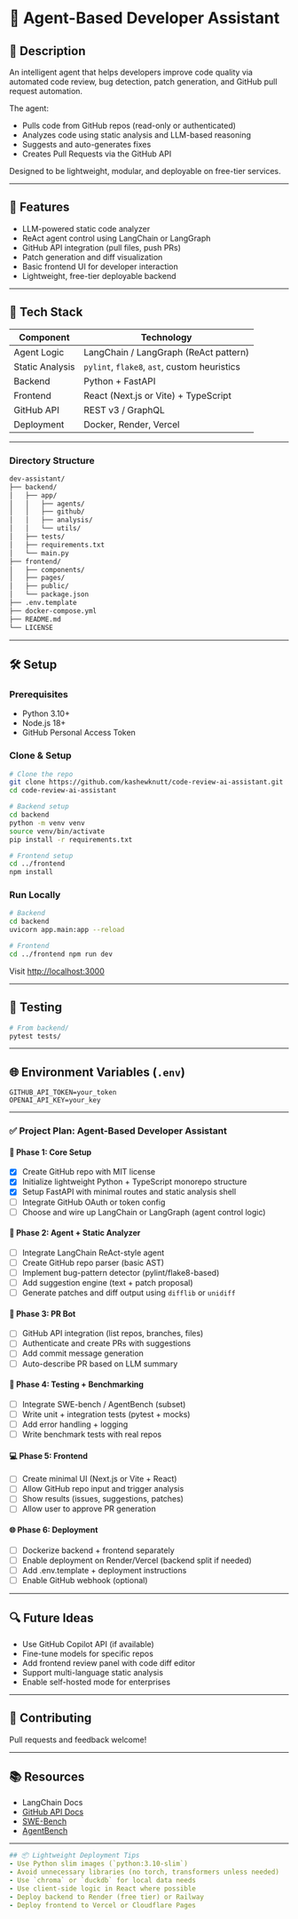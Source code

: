 # 🧠 Agent-Based Developer Assistant

## 📌 Description

An intelligent agent that helps developers improve code quality via automated code review, bug detection, patch generation, and GitHub pull request automation.

The agent:

- Pulls code from GitHub repos (read-only or authenticated)
- Analyzes code using static analysis and LLM-based reasoning
- Suggests and auto-generates fixes
- Creates Pull Requests via the GitHub API

Designed to be lightweight, modular, and deployable on free-tier services.

---

## 🚀 Features

- LLM-powered static code analyzer
- ReAct agent control using LangChain or LangGraph
- GitHub API integration (pull files, push PRs)
- Patch generation and diff visualization
- Basic frontend UI for developer interaction
- Lightweight, free-tier deployable backend

---

## 🧠 Tech Stack

| Component       | Technology                                  |
| --------------- | ------------------------------------------- |
| Agent Logic     | LangChain / LangGraph (ReAct pattern)       |
| Static Analysis | `pylint`, `flake8`, `ast`, custom heuristics |
| Backend         | Python + FastAPI                            |
| Frontend        | React (Next.js or Vite) + TypeScript        |
| GitHub API      | REST v3 / GraphQL                           |
| Deployment      | Docker, Render, Vercel                      |

---

### Directory Structure

```bash
dev-assistant/
├── backend/
│   ├── app/
│   │   ├── agents/
│   │   ├── github/
│   │   ├── analysis/
│   │   └── utils/
│   ├── tests/
│   ├── requirements.txt
│   └── main.py
├── frontend/
│   ├── components/
│   ├── pages/
│   ├── public/
│   └── package.json
├── .env.template
├── docker-compose.yml
├── README.md
└── LICENSE
```


---
## 🛠 Setup

### Prerequisites

- Python 3.10+
- Node.js 18+
- GitHub Personal Access Token

### Clone & Setup

```bash
# Clone the repo
git clone https://github.com/kashewknutt/code-review-ai-assistant.git
cd code-review-ai-assistant

# Backend setup
cd backend
python -m venv venv
source venv/bin/activate
pip install -r requirements.txt

# Frontend setup
cd ../frontend
npm install
```

### Run Locally

```bash
# Backend 
cd backend 
uvicorn app.main:app --reload 

# Frontend 
cd ../frontend npm run dev
```

Visit [http://localhost:3000](http://localhost:3000)

---

## 🧪 Testing

```bash
# From backend/ 
pytest tests/
```

---

## 🌐 Environment Variables (`.env`)


```env
GITHUB_API_TOKEN=your_token
OPENAI_API_KEY=your_key
```


---

### ✅ Project Plan: Agent-Based Developer Assistant

#### 🔧 Phase 1: Core Setup

- [X] Create GitHub repo with MIT license
- [X] Initialize lightweight Python + TypeScript monorepo structure
- [X] Setup FastAPI with minimal routes and static analysis shell
- [ ] Integrate GitHub OAuth or token config
- [ ] Choose and wire up LangChain or LangGraph (agent control logic)

#### 🧠 Phase 2: Agent + Static Analyzer

- [ ] Integrate LangChain ReAct-style agent
- [ ] Create GitHub repo parser (basic AST)
- [ ] Implement bug-pattern detector (pylint/flake8-based)
- [ ] Add suggestion engine (text + patch proposal)
- [ ] Generate patches and diff output using `difflib` or `unidiff`

#### 🤖 Phase 3: PR Bot

- [ ] GitHub API integration (list repos, branches, files)
- [ ] Authenticate and create PRs with suggestions
- [ ] Add commit message generation
- [ ] Auto-describe PR based on LLM summary

#### 🧪 Phase 4: Testing + Benchmarking

- [ ] Integrate SWE-bench / AgentBench (subset)
- [ ] Write unit + integration tests (pytest + mocks)
- [ ] Add error handling + logging
- [ ] Write benchmark tests with real repos

#### 💻 Phase 5: Frontend

- [ ] Create minimal UI (Next.js or Vite + React)
- [ ] Allow GitHub repo input and trigger analysis
- [ ] Show results (issues, suggestions, patches)
- [ ] Allow user to approve PR generation

#### 🌐 Phase 6: Deployment

- [ ] Dockerize backend + frontend separately
- [ ] Enable deployment on Render/Vercel (backend split if needed)
- [ ] Add .env.template + deployment instructions
- [ ] Enable GitHub webhook (optional)

---

## 🔍 Future Ideas

- Use GitHub Copilot API (if available)
- Fine-tune models for specific repos
- Add frontend review panel with code diff editor
- Support multi-language static analysis
- Enable self-hosted mode for enterprises

---

## 🤝 Contributing

Pull requests and feedback welcome!

---

## 📚 Resources

- LangChain Docs
- [GitHub API Docs](https://docs.github.com/en/rest)
- [SWE-Bench](https://github.com/princeton-nlp/SWE-bench)
- [AgentBench](https://github.com/THUDM/AgentBench)

---

```yaml
## 📦 Lightweight Deployment Tips  
- Use Python slim images (`python:3.10-slim`) 
- Avoid unnecessary libraries (no torch, transformers unless needed) 
- Use `chroma` or `duckdb` for local data needs 
- Use client-side logic in React where possible 
- Deploy backend to Render (free tier) or Railway 
- Deploy frontend to Vercel or Cloudflare Pages
```
